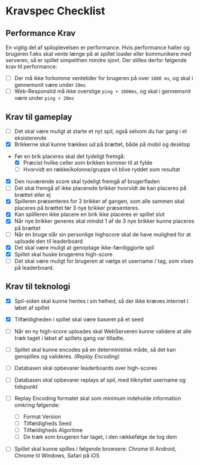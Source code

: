 # Kravspec Checklist
## Performance Krav
En vigtig del af spiloplevelsen er performance. Hvis performance halter og brugeren f.eks skal vente længe på at spillet loader eller kommunikere med serveren, så er spillet simpelthen mindre sjovt.
Der stilles derfor følgende krav til performance:
- [ ] Der må ikke forkomme ventetider for brugeren på over `1000 ms`, og skal i gennemsnit være under `20ms`
- [ ] Web-Responstid må ikke overstige `ping + 1000ms`, og skal i gennemsnit være under `ping + 20ms`

## Krav til gameplay
- [ ] Det skal være muligt at starte et nyt spil, også selvom du har gang i et eksisterende
- [x] Brikkerne skal kunne trækkes ud på brættet, både på mobil og desktop
- Før en brik placeres skal det tydeligt fremgå:
  - [x] Præcist hvilke celler som brikken kommer til at fylde
  - [ ] Hvorvidt en række/kolonne/gruppe vil blive ryddet som resultat
- [x] Den nuværende score skal tydeligt fremgå af brugerfladen
- [ ] Det skal fremgå af ikke placerede brikker hvorvidt de kan placeres på brættet eller ej
- [x] Spilleren præsenteres for 3 brikker af gangen, som alle sammen skal placeres på brættet før 3 nye brikker præsenteres.
- [x] Kan splilleren ikke placere en brik ikke placeres er spillet slut
- [x] Når nye brikker generes skal mindst 1 af de 3 nye brikker kunne placeres på brættet
- [ ] Når en bruge slår sin personlige highscore skal de have mulighed for at uploade den til leaderboard
- [x] Det skal være muligt at genoptage ikke-færdiggjorte spil
- [x] Spillet skal huske brugerens high-score
- [ ] Det skal være muligt for brugeren at vælge et username / tag, som vises på leaderboard.

## Krav til teknologi
- [x] Spil-siden skal kunne hentes i sin helhed, så der ikke kræves internet i løbet af spillet
- [x] Tilfældigheden i spillet skal være baseret på et seed
- [ ] Når en ny high-score uploades skal WebServeren kunne validere at alle træk taget i løbet af spillets gang var tilladte.
- [ ] Spillet skal kunne encodes på en deterministisk måde, så det kan genspilles og valideres. *(Replay Encoding)*
- [ ] Databasen skal opbevarer leaderboards over high-scores
- [ ] Databasen skal opbevarer replays af spil, med tilknyttet username og tidspunkt
- [ ] Replay Encoding formatet skal som minimum indeholde information omkring følgende:
  - [ ] Format Version
  - [ ] Tilfældigheds Seed
  - [ ] Tilfældigheds Algoritme
  - [ ] De træk som brugeren har taget, i den rækkefølge de tog dem
- [ ] Spillet skal kunne spilles i følgende browsere: Chrome til Android, Chrome til Windows, Safari på iOS

